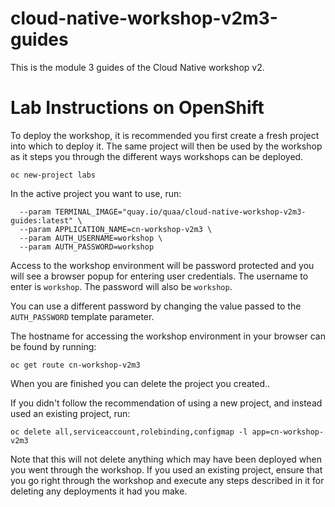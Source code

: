 # cloud-native-workshop-v2m3-guides
This is the module 3 guides of the Cloud Native workshop v2.

# Lab Instructions on OpenShift

To deploy the workshop, it is recommended you first create a fresh project into which to deploy it. The same project will then be used by the workshop as it steps you through the different ways workshops can be deployed.

```
oc new-project labs
```

In the active project you want to use, run:

```oc new-app https://raw.githubusercontent.com/openshift-labs/workshop-dashboard/3.5.0/templates/production.json \
  --param TERMINAL_IMAGE="quay.io/quaa/cloud-native-workshop-v2m3-guides:latest" \
  --param APPLICATION_NAME=cn-workshop-v2m3 \
  --param AUTH_USERNAME=workshop \
  --param AUTH_PASSWORD=workshop
```

Access to the workshop environment will be password protected and you will see a browser popup for entering user credentials. The username to enter is `workshop`. The password will also be `workshop`.

You can use a different password by changing the value passed to the `AUTH_PASSWORD` template parameter.

The hostname for accessing the workshop environment in your browser can be found by running:

```
oc get route cn-workshop-v2m3
```
When you are finished you can delete the project you created..

If you didn't follow the recommendation of using a new project, and instead used an existing project, run:

```
oc delete all,serviceaccount,rolebinding,configmap -l app=cn-workshop-v2m3
```

Note that this will not delete anything which may have been deployed when you went through the workshop. If you used an existing project, ensure that you go right through the workshop and execute any steps described in it for deleting any deployments it had you make.
